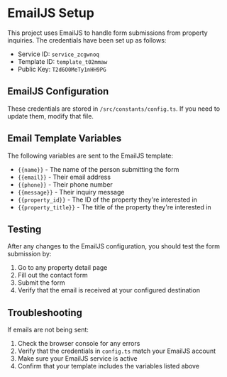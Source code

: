 # EmailJS Setup

This project uses EmailJS to handle form submissions from property inquiries. The credentials have been set up as follows:

- Service ID: `service_zcgwnoq`
- Template ID: `template_t02mmaw`
- Public Key: `T2d6O0MeTy1nHH9PG`

## EmailJS Configuration

These credentials are stored in `/src/constants/config.ts`. If you need to update them, modify that file.

## Email Template Variables

The following variables are sent to the EmailJS template:

- `{{name}}` - The name of the person submitting the form
- `{{email}}` - Their email address
- `{{phone}}` - Their phone number
- `{{message}}` - Their inquiry message
- `{{property_id}}` - The ID of the property they're interested in
- `{{property_title}}` - The title of the property they're interested in

## Testing

After any changes to the EmailJS configuration, you should test the form submission by:

1. Go to any property detail page
2. Fill out the contact form
3. Submit the form
4. Verify that the email is received at your configured destination

## Troubleshooting

If emails are not being sent:

1. Check the browser console for any errors
2. Verify that the credentials in `config.ts` match your EmailJS account
3. Make sure your EmailJS service is active
4. Confirm that your template includes the variables listed above
